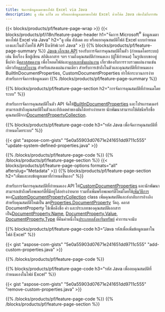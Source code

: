 ```yaml
---
title: จัดการข้อมูลเมตาของไฟล์ Excel via Java
description: ดู เพิ่ม แก้ไข ลบ หรือแยกข้อมูลเมตาของไฟล์ Excel ด้วยโค้ด Java เพียงไม่กี่บรรทัด
---
```

{{< blocks/products/pf/feature-page-wrap >}}
{{< blocks/products/pf/i18n/feature-page-header h1="จัดการ Microsoft<sup>&reg;</sup> ข้อมูลเมตาของไฟล์ Excel via Java" h2="ดู เพิ่ม อัปเดต ลบ หรือแยกคุณสมบัติไฟล์ Excel แบบกำหนดเองและในตัวโดยใช้ API ฝั่งเซิร์ฟเวอร์ Java" >}}
{{% blocks/products/pf/feature-page-summary %}}
[Java เอ็กเซล API](/cells/th/java/) รองรับการจัดการคุณสมบัติในตัว (กำหนดโดยระบบ) เช่น ชื่อเรื่อง ชื่อผู้เขียน สถิติเอกสาร ฯลฯ รวมถึงคุณสมบัติกำหนดเอง (ผู้ใช้กำหนด) ในรูปแบบของคู่ชื่อ/ค่า มี[คลาสสมุดงาน](https://reference.aspose.com/cells/java/com.aspose.cells/Workbook) เพื่อโหลดไฟล์และ[คอลเลกชันแผ่นงาน](https://reference.aspose.com/cells/java/com.aspose.cells/WorksheetCollection) เกี่ยวข้องกับการรวบรวมแผ่นงานเช่นเดียวกับ[คลาสใบงาน](https://reference.aspose.com/cells/java/com.aspose.cells/Worksheet) สำหรับแสดงแผ่นงานเดียว สำหรับการเข้าถึงในตัวและคุณสมบัติที่กำหนดเอง BuiltInDocumentProperties, CustomDocumentProperties ทำให้กระบวนการง่ายสำหรับการจัดการข้อมูลเมตา
{{% /blocks/products/pf/feature-page-summary %}}

{{% blocks/products/pf/feature-page-section h2="การจัดการคุณสมบัติที่กำหนดโดยระบบ" %}}

 สำหรับการจัดการคุณสมบัติในตัว API จัดให้[BuiltInDocumentProperties](https://reference.aspose.com/cells/java/com.aspose.cells/worksheetcollection#BuiltInDocumentProperties) และโปรแกรมเมอร์สามารถเข้าถึงคุณสมบัติในตัวและอัปเดตค่าของมันได้อย่างง่ายดาย นักพัฒนาสามารถใช้ดัชนีหรือชื่อคุณสมบัติจาก[DocumentPropertyCollection](https://reference.aspose.com/cells/java/com.aspose.cells/DocumentPropertyCollection). 

{{% blocks/products/pf/feature-page-code h3="รหัส Java เพื่อจัดการคุณสมบัติที่กำหนดโดยระบบ" %}}

{{< gist "aspose-com-gists" "5e0a55903d07671e241651dd9711c555" "update-system-defined-properties.java" >}}

{{% /blocks/products/pf/feature-page-code %}}
{{% /blocks/products/pf/feature-page-section %}}
{{< blocks/products/pf/feature-page-options formats="all" afterslug="Metadata" >}}
{{% blocks/products/pf/feature-page-section h2="เพิ่มและลบข้อมูลเมตาที่กำหนดขึ้นเอง" %}}

สำหรับการจัดการคุณสมบัติที่กำหนดเอง API ให้[CustomDocumentProperties](https://reference.aspose.com/cells/java/com.aspose.cells/worksheetcollection#CustomDocumentProperties) และนักพัฒนาสามารถเข้าถึงพร็อพเพอร์ตี้ที่มีอยู่ได้อย่างง่ายดาย รวมทั้งเพิ่มพร็อพเพอร์ตี้ใหม่โดยใช้[เพิ่มวิธีการ](https://reference.aspose.com/cells/java/com.aspose.cells/customdocumentpropertycollection#add(java.lang.String,%20boolean) ) ของ[CustomDocumentPropertyCollection](https://reference.aspose.com/cells/java/com.aspose.cells/CustomDocumentPropertyCollection) class เพิ่มคุณสมบัติและส่งกลับการอ้างอิงสำหรับคุณสมบัติใหม่เป็น an[Properties.DocumentProperty](https://reference.aspose.com/cells/java/com.aspose.cells/DocumentProperty) วัตถุ. คลาส DocumentProperty ใช้เพื่อดึงชื่อ ค่า และประเภทของคุณสมบัติเอกสารเป็น[DocumentProperty.Name](https://reference.aspose.com/cells/java/com.aspose.cells/documentproperty#Name), [DocumentProperty.Value](https://reference.aspose.com/cells/java/com.aspose.cells/documentproperty#Value),  [DocumentProperty.Type](https://reference.aspose.com/cells/java/com.aspose.cells/documentproperty#Type) ที่คืนค่าหนึ่งใน[ประเภทอสังหาริมทรัพย์](https://reference.aspose.com/cells/java/com.aspose.cells/PropertyType) ค่าการแจงนับ
 
{{% blocks/products/pf/feature-page-code h3="Java รหัสเพื่อเพิ่มข้อมูลเมตาในไฟล์ Excel" %}}

{{< gist "aspose-com-gists" "5e0a55903d07671e241651dd9711c555" "add-custom-properties.java" >}}

{{% /blocks/products/pf/feature-page-code %}}


{{% blocks/products/pf/feature-page-code h3="รหัส Java เพื่อลบคุณสมบัติที่กำหนดเองในไฟล์ Excel" %}}

{{< gist "aspose-com-gists" "5e0a55903d07671e241651dd9711c555" "remove-custom-properties.java" >}}

{{% /blocks/products/pf/feature-page-code %}}
{{% /blocks/products/pf/feature-page-section %}}
